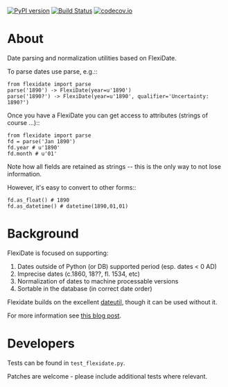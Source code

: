 [![PyPI version](http://img.shields.io/pypi/dm/flexidate.svg?style=flat)](https://pypi.python.org/pypi/flexidate/) [![Build Status](https://travis-ci.org/okfn/flexidate.svg?branch=master)](https://travis-ci.org/okfn/flexidate) [![codecov.io](http://codecov.io/github/okfn/flexidate/coverage.svg?branch=master)](http://codecov.io/github/okfn/flexidate?branch=master)


# About

Date parsing and normalization utilities based on FlexiDate.

To parse dates use parse, e.g.::

    from flexidate import parse
    parse('1890') -> FlexiDate(year=u'1890')
    parse('1890?') -> FlexiDate(year=u'1890', qualifier='Uncertainty: 1890?')

Once you have a FlexiDate you can get access to attributes (strings of course
...)::

    from flexidate import parse
    fd = parse('Jan 1890')
    fd.year # u'1890'
    fd.month # u'01'

Note how all fields are retained as strings -- this is the only way to not lose
information.

However, it's easy to convert to other forms::

    fd.as_float() # 1890
    fd.as_datetime() # datetime(1890,01,01)


Background
==========

FlexiDate is focused on supporting:

1. Dates outside of Python (or DB) supported period (esp. dates < 0 AD)
2. Imprecise dates (c.1860, 18??, fl. 1534, etc)
3. Normalization of dates to machine processable versions
4. Sortable in the database (in correct date order)

Flexidate builds on the excellent [dateutil](https://dateutil.readthedocs.org/en/latest/), though it can be used without it.

For more information see [this blog post](http://www.rufuspollock.org/2009/06/18/flexible-dates-in-python/).


Developers
==========

Tests can be found in `test_flexidate.py`.

Patches are welcome - please include additional tests where relevant.
